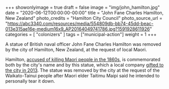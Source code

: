 +++
showonlyimage = true
draft = false
image = "img/john_hamilton.jpg"
date = "2020-06-12T00:00:00-00:00"
title = "John Fane Charles Hamilton, New Zealand"
photo_credits = "Hamilton City Council"
photo_source_url = "https://abc3340.com/resources/media/554809db-bb74-45dd-beac-013e315ae16e-medium16x9_AP20164049741786.jpg?1591928611926"
categories = [ "colonizers" ]
tags = ["municipal-action"]
weight = 1
+++

A statue of British naval officer John Fane Charles Hamilton was removed by the city of Hamilton, New Zealand, at the request of local Maori.

<!--more-->

Hamilton, [accused of killing Maori people in the 1860s](https://www.independent.co.uk/news/world/australasia/john-hamilton-statue-new-zealand-colonialism-britain-maori-a9562296.html), is commemorated both by the city's name and by this statue, which a local company [gifted to the city in 2013](https://www.theguardian.com/world/video/2020/jun/12/statue-british-naval-captain-john-hamilton-taken-down-new-zealand-video). The statue was removed by the city at the request of the Waikato-Tainui people after Maori elder Taitimu Maipi said he intended to personally tear it down.
